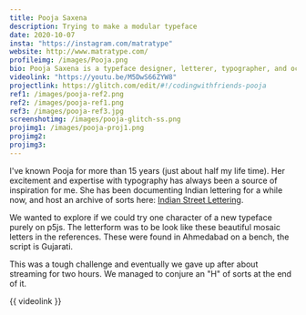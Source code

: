 ```yaml
---
title: Pooja Saxena
description: Trying to make a modular typeface
date: 2020-10-07
insta: "https://instagram.com/matratype"
website: http://www.matratype.com/
profileimg: /images/Pooja.png
bio: Pooja Saxena is a typeface designer, letterer, typographer, and occasional design educator who focuses on Indic scripts, Devanagari in particular. She is an avid collector of newspapers, stamps, and books, and likes to document street lettering.
videolink: "https://youtu.be/M5DwS66ZYW8"
projectlink: https://glitch.com/edit/#!/codingwithfriends-pooja
ref1: /images/pooja-ref2.png
ref2: /images/pooja-ref1.png
ref3: /images/pooja-ref3.jpg
screenshotimg: /images/pooja-glitch-ss.png
projimg1: /images/pooja-proj1.png
projimg2: 
projimg3: 
---
```


I've known Pooja for more than 15 years (just about half my life time). Her excitement and expertise with typography has always been a source of inspiration for me. She has been documenting Indian lettering for a while now, and host an archive of sorts here: [Indian Street Lettering](https://indiastreetlettering.com/).

We wanted to explore if we could try one character of a new typeface purely on p5js. The letterform was to be look like these beautiful mosaic letters in the references. These were found in Ahmedabad on a bench, the script is Gujarati. 

This was a tough challenge and eventually we gave up after about streaming for two hours. We managed to conjure an "H" of sorts at the end of it. 

{{ videolink }}

